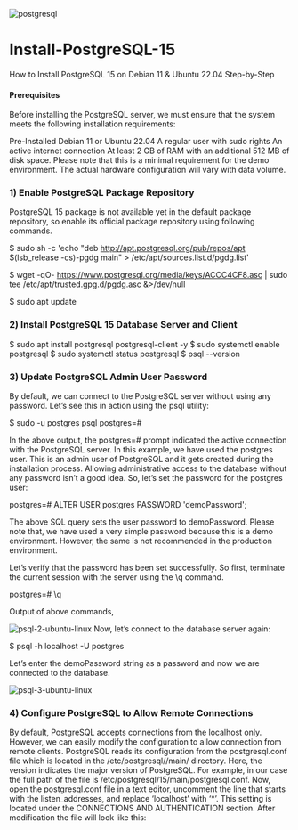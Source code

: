 ![postgresql](https://www.vectorlogo.zone/logos/postgresql/postgresql-horizontal.svg)

# Install-PostgreSQL-15
How to Install PostgreSQL 15 on Debian  11 &amp; Ubuntu 22.04 Step-by-Step

#### Prerequisites

Before installing the PostgreSQL server, we must ensure that the system meets the following installation requirements:

Pre-Installed Debian 11 or Ubuntu 22.04
A regular user with sudo rights
An active internet connection
At least 2 GB of RAM with an additional 512 MB of disk space. Please note that this is a minimal requirement for the demo environment. The actual      hardware configuration will vary with data volume.

### 1) Enable PostgreSQL Package Repository

PostgreSQL 15 package is not available yet in the default package repository, so enable its official package repository using following commands.

$ sudo sh -c 'echo "deb http://apt.postgresql.org/pub/repos/apt $(lsb_release -cs)-pgdg main" > /etc/apt/sources.list.d/pgdg.list'

$ wget -qO- https://www.postgresql.org/media/keys/ACCC4CF8.asc | sudo tee /etc/apt/trusted.gpg.d/pgdg.asc &>/dev/null

$ sudo apt update

### 2) Install PostgreSQL 15 Database Server and Client

$ sudo apt install postgresql postgresql-client -y
$ sudo systemctl enable postgresql
$ sudo systemctl status postgresql
$ psql --version

### 3) Update PostgreSQL Admin User Password

By default, we can connect to the PostgreSQL server without using any password. Let’s see this in action using the psql utility:

$ sudo -u postgres psql
postgres=#

In the above output, the postgres=#  prompt indicated the active connection with the PostgreSQL server.
In this example, we have used the postgres user. This is an admin user of PostgreSQL and it gets created during the installation process.
Allowing administrative access to the database without any password isn’t a good idea. So, let’s set the password for the postgres user:

postgres=# ALTER USER postgres PASSWORD 'demoPassword';

The above SQL query sets the user password to demoPassword. Please note that, we have used a very simple password because this is a demo environment. However, the same is not recommended in the production environment.

Let’s verify that the password has been set successfully. So first, terminate the current session with the server using the \q command.

postgres=# \q

Output of above commands,

![psql-2-ubuntu-linux](https://user-images.githubusercontent.com/131807761/235006878-aea04791-1ecc-4fc6-9c0f-ce8084f2ef68.png)
Now, let’s connect to the database server again:

$ psql -h localhost -U postgres

Let’s enter the demoPassword string as a password and now we are connected to the database.

![psql-3-ubuntu-linux](https://user-images.githubusercontent.com/131807761/235006700-b30bca38-914e-4f19-a056-1a002fcc7975.png)


### 4) Configure PostgreSQL to Allow Remote Connections

By default, PostgreSQL accepts connections from the localhost only. However, we can easily modify the configuration to allow connection from remote clients.
PostgreSQL reads its configuration from the postgresql.conf file which is located in the /etc/postgresql/<version>/main/ directory. Here, the version indicates the major version of PostgreSQL.
For example, in our case the full path of the file is /etc/postgresql/15/main/postgresql.conf.
Now, open the postgresql.conf file in a text editor, uncomment the line that starts with the listen_addresses, and replace ‘localhost’ with ‘*’.
This setting is located under the CONNECTIONS AND AUTHENTICATION section. After modification the file will look like this:



















